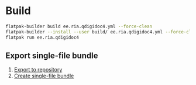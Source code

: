# Build
```sh
flatpak-builder build ee.ria.qdigidoc4.yml --force-clean
flatpak-builder --install --user build/ ee.ria.qdigidoc4.yml --force-clean
flatpak run ee.ria.qdigidoc4
```

## Export single-file bundle
1. [Export to repository](https://docs.flatpak.org/en/latest/flatpak-builder.html#exporting-to-a-repository)
2. [Create single-file bundle](https://docs.flatpak.org/en/latest/single-file-bundles.html)